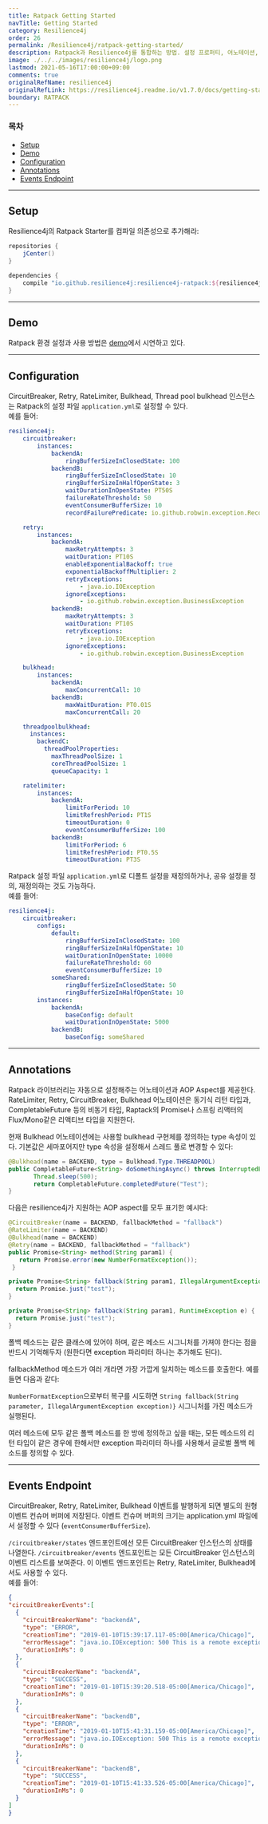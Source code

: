 ```yaml
---
title: Ratpack Getting Started
navTitle: Getting Started
category: Resilience4j
order: 26
permalink: /Resilience4j/ratpack-getting-started/
description: Ratpack과 Resilience4j를 통합하는 방법. 설정 프로퍼티, 어노테이션, 엔드포인트 소개
image: ./../../images/resilience4j/logo.png
lastmod: 2021-05-16T17:00:00+09:00
comments: true
originalRefName: resilience4j
originalRefLink: https://resilience4j.readme.io/v1.7.0/docs/getting-started-5
boundary: RATPACK
---
```


### 목차

- [Setup](#setup)
- [Demo](#demo)
- [Configuration](#configuration)
- [Annotations](#annotations)
- [Events Endpoint](#events-endpoint)

---

## Setup

Resilience4j의 Ratpack Starter를 컴파일 의존성으로 추가해라:

```gradle
repositories {
    jCenter()
}

dependencies {
    compile "io.github.resilience4j:resilience4j-ratpack:${resilience4jVersion}"
}
```

---

## Demo

Ratpack 환경 설정과 사용 방법은 [demo](https://github.com/resilience4j/resilience4j-ratpack-demo)에서 시연하고 있다.

---

## Configuration

CircuitBreaker, Retry, RateLimiter, Bulkhead, Thread pool bulkhead 인스턴스는 Ratpack의 설정 파일 `application.yml`로 설정할 수 있다.<br>예를 들어:

```yaml
resilience4j:
    circuitbreaker:
        instances:
            backendA:
                ringBufferSizeInClosedState: 100
            backendB:
                ringBufferSizeInClosedState: 10
                ringBufferSizeInHalfOpenState: 3
                waitDurationInOpenState: PT50S
                failureRateThreshold: 50
                eventConsumerBufferSize: 10
                recordFailurePredicate: io.github.robwin.exception.RecordFailurePredicate

    retry:
        instances:
            backendA:
                maxRetryAttempts: 3
                waitDuration: PT10S
                enableExponentialBackoff: true
                exponentialBackoffMultiplier: 2
                retryExceptions:
                    - java.io.IOException
                ignoreExceptions:
                    - io.github.robwin.exception.BusinessException
            backendB:
                maxRetryAttempts: 3
                waitDuration: PT10S
                retryExceptions:
                    - java.io.IOException
                ignoreExceptions:
                    - io.github.robwin.exception.BusinessException

    bulkhead:
        instances:
            backendA:
                maxConcurrentCall: 10
            backendB:
                maxWaitDuration: PT0.01S
                maxConcurrentCall: 20

    threadpoolbulkhead:
      instances:
        backendC:
          threadPoolProperties:
            maxThreadPoolSize: 1
            coreThreadPoolSize: 1
            queueCapacity: 1

    ratelimiter:
        instances:
            backendA:
                limitForPeriod: 10
                limitRefreshPeriod: PT1S
                timeoutDuration: 0
                eventConsumerBufferSize: 100
            backendB:
                limitForPeriod: 6
                limitRefreshPeriod: PT0.5S
                timeoutDuration: PT3S
```

Ratpack 설정 파일 `application.yml`로 디폴트 설정을 재정의하거나, 공유 설정을 정의, 재정의하는 것도 가능하다.<br>예를 들어:

```yaml
resilience4j:
    circuitbreaker:
        configs:
            default:
                ringBufferSizeInClosedState: 100
                ringBufferSizeInHalfOpenState: 10
                waitDurationInOpenState: 10000
                failureRateThreshold: 60
                eventConsumerBufferSize: 10
            someShared:
                ringBufferSizeInClosedState: 50
                ringBufferSizeInHalfOpenState: 10
        instances:
            backendA:
                baseConfig: default
                waitDurationInOpenState: 5000
            backendB:
                baseConfig: someShared
```

---

## Annotations

Ratpack 라이브러리는 자동으로 설정해주는 어노테이션과 AOP Aspect를 제공한다.<br>
RateLimiter, Retry, CircuitBreaker, Bulkhead 어노테이션은 동기식 리턴 타입과, CompletableFuture 등의 비동기 타입, Raptack의 Promise나 스프링 리액터의 Flux/Mono같은 리액티브 타입을 지원한다.

현재 Bulkhead 어노테이션에는 사용할 bulkhead 구현체를 정의하는 type 속성이 있다. 기본값은 세마포어지만 type 속성을 설정해서 스레드 풀로 변경할 수 있다:

```java
@Bulkhead(name = BACKEND, type = Bulkhead.Type.THREADPOOL)
public CompletableFuture<String> doSomethingAsync() throws InterruptedException {
       Thread.sleep(500);
       return CompletableFuture.completedFuture("Test");
}
```

다음은 resilience4j가 지원하는 AOP aspect를 모두 표기한 예시다:

```java
@CircuitBreaker(name = BACKEND, fallbackMethod = "fallback")
@RateLimiter(name = BACKEND)
@Bulkhead(name = BACKEND)
@Retry(name = BACKEND, fallbackMethod = "fallback")
public Promise<String> method(String param1) {
   return Promise.error(new NumberFormatException());
 }

private Promise<String> fallback(String param1, IllegalArgumentException e) {
  return Promise.just("test");
}

private Promise<String> fallback(String param1, RuntimeException e) {
  return Promise.just("test");
}
```

폴백 메소드는 같은 클래스에 있어야 하며, 같은 메소드 시그니처를 가져야 한다는 점을 반드시 기억해두자 (원한다면 exception 파라미터 하나는 추가해도 된다).

fallbackMethod 메소드가 여러 개라면 가장 가깝게 일치하는 메소드를 호출한다. 예를 들면 다음과 같다:

`NumberFormatException`으로부터 복구를 시도하면 `String fallback(String parameter, IllegalArgumentException exception)}` 시그니처를 가진 메소드가 실행된다.

여러 메소드에 모두 같은 폴백 메소드를 한 방에 정의하고 싶을 때는, 모든 메소드의 리턴 타입이 같은 경우에 한해서만 exception 파라미터 하나를 사용해서 글로벌 폴백 메소드를 정의할 수 있다.

---

## Events Endpoint

CircuitBreaker, Retry, RateLimiter, Bulkhead 이벤트를 발행하게 되면 별도의 원형 이벤트 컨슈머 버퍼에 저장된다. 이벤트 컨슈머 버퍼의 크기는 application.yml 파일에서 설정할 수 있다 (`eventConsumerBufferSize`).

`/circuitbreaker/states` 엔드포인트에선 모든 CircuitBreaker 인스턴스의 상태를 나열한다. `/circuitbreaker/events` 엔드포인트는 모든 CircuitBreaker 인스턴스의 이벤트 리스트를 보여준다. 이 이벤트 엔드포인트는 Retry, RateLimiter, Bulkhead에서도 사용할 수 있다.<br>
예를 들어:

```json
{
"circuitBreakerEvents":[
  {
    "circuitBreakerName": "backendA",
    "type": "ERROR",
    "creationTime": "2019-01-10T15:39:17.117-05:00[America/Chicago]",
    "errorMessage": "java.io.IOException: 500 This is a remote exception",
    "durationInMs": 0
  },
  {
    "circuitBreakerName": "backendA",
    "type": "SUCCESS",
    "creationTime": "2019-01-10T15:39:20.518-05:00[America/Chicago]",
    "durationInMs": 0
  },
  {
    "circuitBreakerName": "backendB",
    "type": "ERROR",
    "creationTime": "2019-01-10T15:41:31.159-05:00[America/Chicago]",
    "errorMessage": "java.io.IOException: 500 This is a remote exception",
    "durationInMs": 0
  },
  {
    "circuitBreakerName": "backendB",
    "type": "SUCCESS",
    "creationTime": "2019-01-10T15:41:33.526-05:00[America/Chicago]",
    "durationInMs": 0
  }
]
}
```